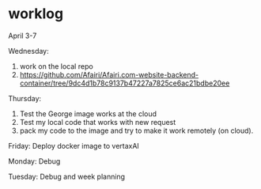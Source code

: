 # worklog


April 3-7

Wednesday:

1. work on the local repo
2. https://github.com/Afairi/Afairi.com-website-backend-container/tree/9dc4d1b78c9137b47227a7825ce6ac21bdbe20ee

Thursday:
1. Test the George image works at the cloud
2. Test my local code that works with new request
3. pack my code to the image and try to make it work remotely (on cloud).

Friday:
Deploy docker image to vertaxAI 

Monday:
Debug

Tuesday:
Debug and week planning
